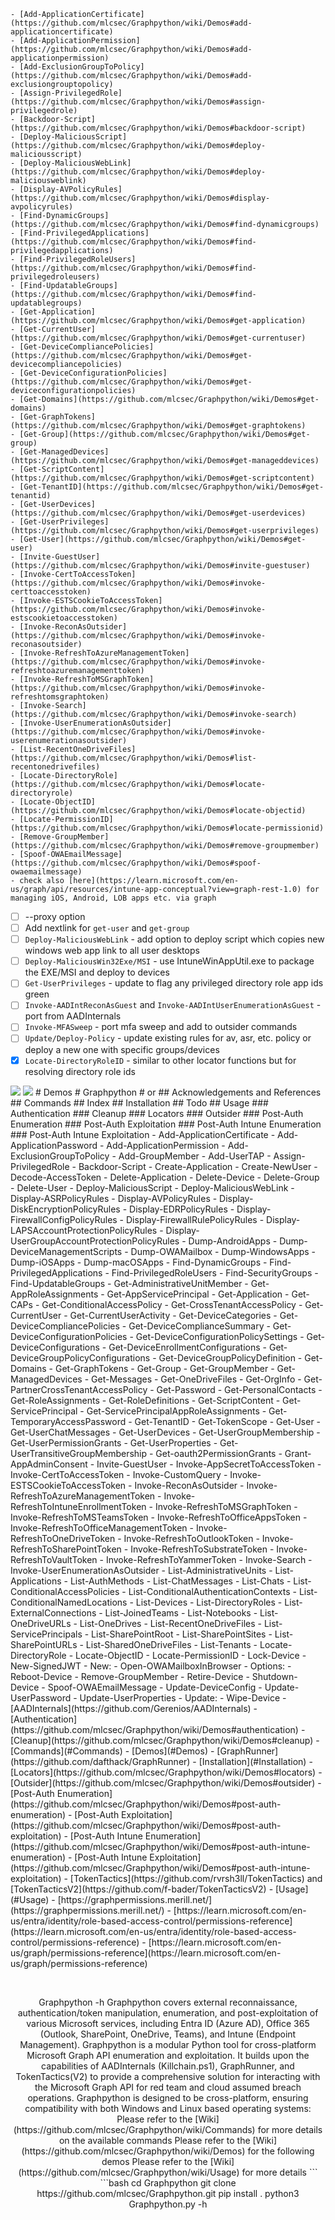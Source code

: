 
 
  
    - [Add-ApplicationCertificate](https://github.com/mlcsec/Graphpython/wiki/Demos#add-applicationcertificate)
    - [Add-ApplicationPermission](https://github.com/mlcsec/Graphpython/wiki/Demos#add-applicationpermission)
    - [Add-ExclusionGroupToPolicy](https://github.com/mlcsec/Graphpython/wiki/Demos#add-exclusiongrouptopolicy)
    - [Assign-PrivilegedRole](https://github.com/mlcsec/Graphpython/wiki/Demos#assign-privilegedrole)
    - [Backdoor-Script](https://github.com/mlcsec/Graphpython/wiki/Demos#backdoor-script)
    - [Deploy-MaliciousScript](https://github.com/mlcsec/Graphpython/wiki/Demos#deploy-maliciousscript)
    - [Deploy-MaliciousWebLink](https://github.com/mlcsec/Graphpython/wiki/Demos#deploy-maliciousweblink)
    - [Display-AVPolicyRules](https://github.com/mlcsec/Graphpython/wiki/Demos#display-avpolicyrules)
    - [Find-DynamicGroups](https://github.com/mlcsec/Graphpython/wiki/Demos#find-dynamicgroups)
    - [Find-PrivilegedApplications](https://github.com/mlcsec/Graphpython/wiki/Demos#find-privilegedapplications)
    - [Find-PrivilegedRoleUsers](https://github.com/mlcsec/Graphpython/wiki/Demos#find-privilegedroleusers)
    - [Find-UpdatableGroups](https://github.com/mlcsec/Graphpython/wiki/Demos#find-updatablegroups)
    - [Get-Application](https://github.com/mlcsec/Graphpython/wiki/Demos#get-application)
    - [Get-CurrentUser](https://github.com/mlcsec/Graphpython/wiki/Demos#get-currentuser)
    - [Get-DeviceCompliancePolicies](https://github.com/mlcsec/Graphpython/wiki/Demos#get-devicecompliancepolicies)
    - [Get-DeviceConfigurationPolicies](https://github.com/mlcsec/Graphpython/wiki/Demos#get-deviceconfigurationpolicies)
    - [Get-Domains](https://github.com/mlcsec/Graphpython/wiki/Demos#get-domains)
    - [Get-GraphTokens](https://github.com/mlcsec/Graphpython/wiki/Demos#get-graphtokens)
    - [Get-Group](https://github.com/mlcsec/Graphpython/wiki/Demos#get-group)
    - [Get-ManagedDevices](https://github.com/mlcsec/Graphpython/wiki/Demos#get-manageddevices)
    - [Get-ScriptContent](https://github.com/mlcsec/Graphpython/wiki/Demos#get-scriptcontent)
    - [Get-TenantID](https://github.com/mlcsec/Graphpython/wiki/Demos#get-tenantid)
    - [Get-UserDevices](https://github.com/mlcsec/Graphpython/wiki/Demos#get-userdevices) 
    - [Get-UserPrivileges](https://github.com/mlcsec/Graphpython/wiki/Demos#get-userprivileges)
    - [Get-User](https://github.com/mlcsec/Graphpython/wiki/Demos#get-user)
    - [Invite-GuestUser](https://github.com/mlcsec/Graphpython/wiki/Demos#invite-guestuser)
    - [Invoke-CertToAccessToken](https://github.com/mlcsec/Graphpython/wiki/Demos#invoke-certtoaccesstoken)
    - [Invoke-ESTSCookieToAccessToken](https://github.com/mlcsec/Graphpython/wiki/Demos#invoke-estscookietoaccesstoken)
    - [Invoke-ReconAsOutsider](https://github.com/mlcsec/Graphpython/wiki/Demos#invoke-reconasoutsider)
    - [Invoke-RefreshToAzureManagementToken](https://github.com/mlcsec/Graphpython/wiki/Demos#invoke-refreshtoazuremanagementtoken)
    - [Invoke-RefreshToMSGraphToken](https://github.com/mlcsec/Graphpython/wiki/Demos#invoke-refreshtomsgraphtoken)
    - [Invoke-Search](https://github.com/mlcsec/Graphpython/wiki/Demos#invoke-search)
    - [Invoke-UserEnumerationAsOutsider](https://github.com/mlcsec/Graphpython/wiki/Demos#invoke-userenumerationasoutsider)
    - [List-RecentOneDriveFiles](https://github.com/mlcsec/Graphpython/wiki/Demos#list-recentonedrivefiles)
    - [Locate-DirectoryRole](https://github.com/mlcsec/Graphpython/wiki/Demos#locate-directoryrole)
    - [Locate-ObjectID](https://github.com/mlcsec/Graphpython/wiki/Demos#locate-objectid)
    - [Locate-PermissionID](https://github.com/mlcsec/Graphpython/wiki/Demos#locate-permissionid)
    - [Remove-GroupMember](https://github.com/mlcsec/Graphpython/wiki/Demos#remove-groupmember)
    - [Spoof-OWAEmailMessage](https://github.com/mlcsec/Graphpython/wiki/Demos#spoof-owaemailmessage)
    - check also [here](https://learn.microsoft.com/en-us/graph/api/resources/intune-app-conceptual?view=graph-rest-1.0) for managing iOS, Android, LOB apps etc. via graph
  - [ ] --proxy option
  - [ ] Add nextlink for `get-user` and `get-group` 
  - [ ] `Deploy-MaliciousWebLink` - add option to deploy script which copies new windows web app link to all user desktops
  - [ ] `Deploy-MaliciousWin32Exe/MSI` - use IntuneWinAppUtil.exe to package the EXE/MSI and deploy to devices
  - [ ] `Get-UserPrivileges` - update to flag any privileged directory role app ids green
  - [ ] `Invoke-AADIntReconAsGuest` and `Invoke-AADIntUserEnumerationAsGuest` - port from AADInternals 
  - [ ] `Invoke-MFASweep` - port mfa sweep and add to outsider commands
  - [ ] `Update/Deploy-Policy` - update existing rules for av, asr, etc. policy or deploy a new one with specific groups/devices
  - [x] `Locate-DirectoryRoleID` - similar to other locator functions but for resolving directory role ids
  <img src="./.github/python.png" />
  <img src="./.github/usage.png" />
# Demos
# Graphpython
# or
## Acknowledgements and References
## Commands
## Index
## Installation
## Todo
## Usage
### Authentication
### Cleanup
### Locators
### Outsider
### Post-Auth Enumeration
### Post-Auth Exploitation
### Post-Auth Intune Enumeration
### Post-Auth Intune Exploitation
- Add-ApplicationCertificate
- Add-ApplicationPassword
- Add-ApplicationPermission
- Add-ExclusionGroupToPolicy
- Add-GroupMember
- Add-UserTAP
- Assign-PrivilegedRole
- Backdoor-Script
- Create-Application
- Create-NewUser
- Decode-AccessToken
- Delete-Application
- Delete-Device
- Delete-Group
- Delete-User
- Deploy-MaliciousScript
- Deploy-MaliciousWebLink
- Display-ASRPolicyRules
- Display-AVPolicyRules
- Display-DiskEncryptionPolicyRules
- Display-EDRPolicyRules
- Display-FirewallConfigPolicyRules
- Display-FirewallRulePolicyRules
- Display-LAPSAccountProtectionPolicyRules
- Display-UserGroupAccountProtectionPolicyRules
- Dump-AndroidApps
- Dump-DeviceManagementScripts
- Dump-OWAMailbox
- Dump-WindowsApps
- Dump-iOSApps
- Dump-macOSApps
- Find-DynamicGroups
- Find-PrivilegedApplications
- Find-PrivilegedRoleUsers
- Find-SecurityGroups
- Find-UpdatableGroups
- Get-AdministrativeUnitMember
- Get-AppRoleAssignments
- Get-AppServicePrincipal
- Get-Application
- Get-CAPs
- Get-ConditionalAccessPolicy
- Get-CrossTenantAccessPolicy
- Get-CurrentUser
- Get-CurrentUserActivity
- Get-DeviceCategories
- Get-DeviceCompliancePolicies
- Get-DeviceComplianceSummary
- Get-DeviceConfigurationPolicies
- Get-DeviceConfigurationPolicySettings
- Get-DeviceConfigurations
- Get-DeviceEnrollmentConfigurations
- Get-DeviceGroupPolicyConfigurations
- Get-DeviceGroupPolicyDefinition
- Get-Domains
- Get-GraphTokens
- Get-Group
- Get-GroupMember
- Get-ManagedDevices
- Get-Messages
- Get-OneDriveFiles
- Get-OrgInfo
- Get-PartnerCrossTenantAccessPolicy
- Get-Password
- Get-PersonalContacts
- Get-RoleAssignments
- Get-RoleDefinitions
- Get-ScriptContent
- Get-ServicePrincipal
- Get-ServicePrincipalAppRoleAssignments
- Get-TemporaryAccessPassword
- Get-TenantID
- Get-TokenScope
- Get-User
- Get-UserChatMessages
- Get-UserDevices
- Get-UserGroupMembership
- Get-UserPermissionGrants
- Get-UserProperties
- Get-UserTransitiveGroupMembership
- Get-oauth2PermissionGrants
- Grant-AppAdminConsent
- Invite-GuestUser
- Invoke-AppSecretToAccessToken
- Invoke-CertToAccessToken
- Invoke-CustomQuery
- Invoke-ESTSCookieToAccessToken
- Invoke-ReconAsOutsider
- Invoke-RefreshToAzureManagementToken
- Invoke-RefreshToIntuneEnrollmentToken
- Invoke-RefreshToMSGraphToken
- Invoke-RefreshToMSTeamsToken
- Invoke-RefreshToOfficeAppsToken
- Invoke-RefreshToOfficeManagementToken
- Invoke-RefreshToOneDriveToken
- Invoke-RefreshToOutlookToken
- Invoke-RefreshToSharePointToken
- Invoke-RefreshToSubstrateToken
- Invoke-RefreshToVaultToken
- Invoke-RefreshToYammerToken
- Invoke-Search
- Invoke-UserEnumerationAsOutsider
- List-AdministrativeUnits
- List-Applications
- List-AuthMethods
- List-ChatMessages
- List-Chats
- List-ConditionalAccessPolicies
- List-ConditionalAuthenticationContexts
- List-ConditionalNamedLocations
- List-Devices
- List-DirectoryRoles
- List-ExternalConnections
- List-JoinedTeams
- List-Notebooks
- List-OneDriveURLs
- List-OneDrives
- List-RecentOneDriveFiles
- List-ServicePrincipals
- List-SharePointRoot
- List-SharePointSites
- List-SharePointURLs
- List-SharedOneDriveFiles
- List-Tenants
- Locate-DirectoryRole
- Locate-ObjectID
- Locate-PermissionID
- Lock-Device
- New-SignedJWT
- New:
- Open-OWAMailboxInBrowser
- Options:
- Reboot-Device
- Remove-GroupMember
- Retire-Device
- Shutdown-Device
- Spoof-OWAEmailMessage
- Update-DeviceConfig
- Update-UserPassword
- Update-UserProperties
- Update:
- Wipe-Device
- [AADInternals](https://github.com/Gerenios/AADInternals)
- [Authentication](https://github.com/mlcsec/Graphpython/wiki/Demos#authentication)
- [Cleanup](https://github.com/mlcsec/Graphpython/wiki/Demos#cleanup)
- [Commands](#Commands)
- [Demos](#Demos)
- [GraphRunner](https://github.com/dafthack/GraphRunner)
- [Installation](#Installation)
- [Locators](https://github.com/mlcsec/Graphpython/wiki/Demos#locators)
- [Outsider](https://github.com/mlcsec/Graphpython/wiki/Demos#outsider)
- [Post-Auth Enumeration](https://github.com/mlcsec/Graphpython/wiki/Demos#post-auth-enumeration)    
- [Post-Auth Exploitation](https://github.com/mlcsec/Graphpython/wiki/Demos#post-auth-exploitation)    
- [Post-Auth Intune Enumeration](https://github.com/mlcsec/Graphpython/wiki/Demos#post-auth-intune-enumeration)
- [Post-Auth Intune Exploitation](https://github.com/mlcsec/Graphpython/wiki/Demos#post-auth-intune-exploitation)
- [TokenTactics](https://github.com/rvrsh3ll/TokenTactics) and [TokenTacticsV2](https://github.com/f-bader/TokenTacticsV2)
- [Usage](#Usage)
- [https://graphpermissions.merill.net/](https://graphpermissions.merill.net/)
- [https://learn.microsoft.com/en-us/entra/identity/role-based-access-control/permissions-reference](https://learn.microsoft.com/en-us/entra/identity/role-based-access-control/permissions-reference)
- [https://learn.microsoft.com/en-us/graph/permissions-reference](https://learn.microsoft.com/en-us/graph/permissions-reference)
</p>
<br>
<p align="center">
Graphpython -h
Graphpython covers external reconnaissance, authentication/token manipulation, enumeration, and post-exploitation of various Microsoft services, including Entra ID (Azure AD), Office 365 (Outlook, SharePoint, OneDrive, Teams), and Intune (Endpoint Management).
Graphpython is a modular Python tool for cross-platform Microsoft Graph API enumeration and exploitation. It builds upon the capabilities of AADInternals (Killchain.ps1), GraphRunner, and TokenTactics(V2) to provide a comprehensive solution for interacting with the Microsoft Graph API for red team and cloud assumed breach operations. 
Graphpython is designed to be cross-platform, ensuring compatibility with both Windows and Linux based operating systems:
Please refer to the [Wiki](https://github.com/mlcsec/Graphpython/wiki/Commands) for more details on the available commands
Please refer to the [Wiki](https://github.com/mlcsec/Graphpython/wiki/Demos) for the following demos
Please refer to the [Wiki](https://github.com/mlcsec/Graphpython/wiki/Usage) for more details
```
```bash
cd Graphpython
git clone https://github.com/mlcsec/Graphpython.git
pip install .
python3 Graphpython.py -h
